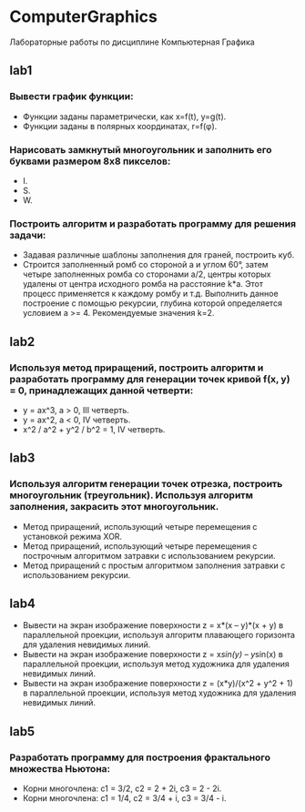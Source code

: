 # ComputerGraphics

Лабораторные работы по дисциплине Компьютерная Графика

## lab1
### Вывести график функции:
-	Функции заданы параметрически, как x=f(t), y=g(t). 
-	Функции заданы в полярных координатах, r=f(φ). 

### Нарисовать замкнутый многоугольник и заполнить его буквами размером 8x8 пикселов:
-	I.
-	S.
-	W.

### Построить алгоритм и разработать программу для решения задачи:
-	Задавая различные шаблоны заполнения для граней, построить куб.
-	Строится заполненный ромб со стороной а и углом 60°, затем четыре заполненных ромба со сторонами а/2, центры которых удалены от центра исходного ромба на расстояние k*а. Этот процесс применяется к каждому ромбу и т.д. Выполнить данное построение с помощью рекурсии, глубина которой определяется условием а >= 4. Рекомендуемые значения k=2.

## lab2
### Используя метод приращений, построить алгоритм и разработать программу для генерации точек кривой f(x, y) = 0, принадлежащих данной четверти:
-	y = ax^3, a > 0, III четверть.
-	y = ax^2, a < 0, IV четверть.
-	x^2 / a^2 + y^2 / b^2 = 1, IV четверть.

## lab3
### Используя алгоритм генерации точек отрезка, построить многоугольник (треугольник). Используя алгоритм заполнения, закрасить этот многоугольник.
- Метод приращений, использующий четыре перемещения с установкой режима XOR.
- Метод приращений, использующий четыре перемещения с построчным алгоритмом затравки с использованием рекурсии. 
- Метод приращений с простым алгоритмом заполнения затравки с использованием рекурсии.

## lab4
- Вывести на экран изображение поверхности z = x*(x – y)*(x + y) в параллельной проекции, используя алгоритм плавающего горизонта для удаления невидимых линий.
- Вывести на экран изображение поверхности z = x*sin(y) – y*sin(x) в параллельной проекции, используя метод художника для удаления невидимых линий.
- Вывести на экран изображение поверхности z = (x*y)/(x^2 + y^2 + 1) в параллельной проекции, используя метод художника для удаления невидимых линий.

## lab5
### Разработать программу для построения фрактального множества Ньютона:
- Корни многочлена: c1 = 3/2, c2 = 2 + 2i, c3 = 2 - 2i.
- Корни многочлена: c1 = 1/4, c2 = 3/4 + i, c3 = 3/4 - i.
